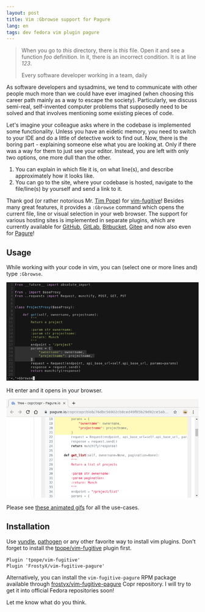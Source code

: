 ```yaml
---
layout: post
title: Vim :Gbrowse support for Pagure
lang: en
tags: dev fedora vim plugin pagure
---
```


<blockquote class="blockquote">
  <p class="mb-0">When you go to <i>this</i> directory, there is <i>this</i> file. Open it and see a function
  <i>foo</i> definition. In it, there is an incorrect condition. It is at line <i>123</i>.</p>
  <footer class="blockquote-footer">Every software developer working in a team, daily</footer>
</blockquote>

As software developers and sysadmins, we tend to communicate with other people much more than we could have ever
imagined (when choosing this career path mainly as a way to escape the society). Particularly, we discuss semi-real,
self-invented computer problems that supposedly need to be solved and that involves mentioning some existing pieces of
code.

Let's imagine your colleague asks where in the codebase is implemented some functionality. Unless you have an eidetic
memory, you need to switch to your IDE and do a little of detective work to find out. Now, there is the boring part -
explaining someone else what you are looking at. Only if there was a way for them to just see your editor.
Instead, you are left with only two options, one more dull than the other.

1. You can explain in which file it is, on what line(s), and describe approximately how it looks like.
2. You can go to the site, where your codebase is hosted, navigate to the file/line(s) by yourself and send a link to it.


Thank god (or rather notorious Mr. [Tim Pope][tpope]) for [vim-fugitive][vim-fugitive]! Besides many great features,
it provides a `:Gbrowse` command which opens the current file, line or visual selection in your web browser.
The support for various hosting sites is implemented in separate plugins, which are currently available for
[GitHub][github], [GitLab][gitlab], [Bitbucket][bitbucket], [Gitee][gitee] and now also even for [Pagure][pagure]!


## Usage

While working with your code in vim, you can (select one or more lines and) type `:Gbrowse`.

<div class="text-center img">
  <a href="/files/img/gbrowse-vim.png" title=":Gbrowse in vim">
    <img src="/files/img/gbrowse-vim.png" alt="" />
  </a>
</div>


Hit enter and it opens in your browser.

<div class="text-center img">
  <a href="/files/img/gbrowse-chromium.png" title=":Gbrowse in vim">
    <img src="/files/img/gbrowse-chromium.png" alt="" />
  </a>
</div>

Please see [these animated gifs][gifs] for all the use-cases.


## Installation

Use [vundle][vundle], [pathogen][pathogen] or any other favorite way to install vim plugins. Don't forget to install
the [tpope/vim-fugitive][vim-fugitive] plugin first.

    Plugin 'tpope/vim-fugitive'
    Plugin 'FrostyX/vim-fugitive-pagure'

Alternatively, you can install the `vim-fugitive-pagure` RPM package available through
[frostyx/vim-fugitive-pagure][copr] Copr repository. I will try to get it into official Fedora repositories soon!


Let me know what do you think.



[tpope]: https://github.com/tpope
[vim-fugitive]: https://github.com/tpope/vim-fugitive
[github]: https://github.com/tpope/vim-rhubarb
[gitlab]: https://github.com/shumphrey/fugitive-gitlab.vim
[bitbucket]: https://github.com/tommcdo/vim-fubitive
[gitee]: https://github.com/linuxsuren/fugitive-gitee.vim
[pagure]: https://github.com/FrostyX/vim-fugitive-pagure
[gifs]: https://github.com/FrostyX/vim-fugitive-pagure#gbrowse-in-action
[vundle]: https://github.com/VundleVim/Vundle.vim
[pathogen]: https://github.com/tpope/vim-pathogen
[copr]: https://copr.fedorainfracloud.org/coprs/frostyx/vim-fugitive-pagure/
